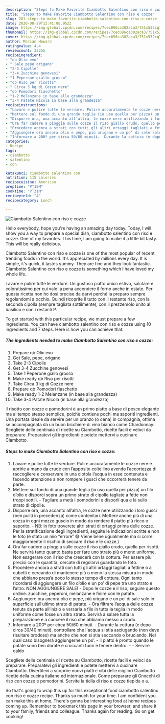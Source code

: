 ```yaml
---
description: "Steps to Make Favorite Ciambotto Salentino con riso e cozze"
title: "Steps to Make Favorite Ciambotto Salentino con riso e cozze"
slug: 281-steps-to-make-favorite-ciambotto-salentino-con-riso-e-cozze
date: 2020-08-29T12:41:08.952Z
image: https://img-global.cpcdn.com/recipes/7cec096ca302aca3/751x532cq70/ciambotto-salentino-con-riso-e-cozze-recipe-main-photo.jpg
thumbnail: https://img-global.cpcdn.com/recipes/7cec096ca302aca3/751x532cq70/ciambotto-salentino-con-riso-e-cozze-recipe-main-photo.jpg
cover: https://img-global.cpcdn.com/recipes/7cec096ca302aca3/751x532cq70/ciambotto-salentino-con-riso-e-cozze-recipe-main-photo.jpg
author: Marian Howard
ratingvalue: 4.4
reviewcount: 32255
recipeingredient:
- "qb Olio evo"
- " Sale pepe origano"
- "2-3 Cipolle"
- "3-4 Zucchine genovesi"
- "1 Peperone giallo grosso"
- "qb Riso per risotti"
- " Circa 3 kg di Cozze nere"
- "qb Pomodori fiaschetto"
- "1-2 Melanzane in base alla grandezza"
- "3-4 Patate Nicola in base alla grandezza"
recipeinstructions:
- "Lavare e pulire tutte le verdure. Pulire accuratamente le cozze nere e aprirle a mano da crude con l’apposito coltellino avendo l’accortezza di raccogliere e conservare in una ciotola l’acqua in esse contenuta e facendo attenzione a non rompere i gusci che occorrerà tenere da parte."
- "Mettere sul fondo di una grande teglia (io uso quella per pizza) un filo d’olio e disporci sopra un primo strato di cipolle tagliate a fette non troppi sottili.  Tagliare a metà i pomodorini e disporli qua e là sullo strato di cipolle."
- "Disporre ora, una accanto all’altra, le cozze nere utilizzando i loro gusci (ben puliti in precedenza) come contenitori. Mettere anche più di una cozza in ogni mezzo guscio in modo da rendere il piatto più ricco e saporito.  NB: in foto troverete altri strati di ortaggi prima delle cozze. Per la stratificazione degli ingredienti, seguite le indicazioni scritte e non le foto (è stato un mio “errore” 😅 Viene bene ugualmente ma si corre maggiormente il rischio di seccare il riso e le cozze.)"
- "Ora far cadere a pioggia sulle cozze il riso giallo crudo, quello per risotti. Ne servirà tanto quanto basta per fare uno strato più o meno uniforme. Non esagerare con il riso che crescerà con la cottura. Per essere più precisi con le quantità, cercate di regolarvi guardando le foto."
- "Procedere ancora a strati con tutti gli altri ortaggi tagliati a fettine o a cubetti e cercando di mantenere più o meno la stessa misura in modo che abbiano press’a poco lo stesso tempo di cottura. Ogni tanto ricordarsi di aggiungere un filo d’olio e un po’ di pepe tra uno strato e l’altro. NON AGGIUNGERE SALE!  Dopo le cozze e il riso, seguire questo ordine: zucchine, peperoni, melanzane e finire con le patate."
- "Aggiungere ora ancora olio e pepe, più origano e un po’ di sale solo in superficie sull’ultimo strato di patate.  Ora filtrare l’acqua delle cozze tenuta da parte all’inizio e versarla a filo in tutta la teglia in modo uniforme come fosse un altro strato. Servirà a salare tutta la preparazione e a cuocere il riso che abbiamo messo a crudo."
- "Infornare a 200º per circa 50/60 minuti.  Durante la cottura (e dopo circa 30/40 minuti), controllare che l&#39;acqua si stia asciugando (non deve risultare brodoso) ma anche che non si stia seccando o bruciando. Nel qual caso bisognerà aggiungerne un po’.  Il piatto è pronto quando le patate sono ben dorate e croccanti fuori e tenere dentro.   Servire caldo"
categories:
- Recipe
tags:
- ciambotto
- salentino
- con

katakunci: ciambotto salentino con 
nutrition: 115 calories
recipecuisine: American
preptime: "PT15M"
cooktime: "PT31M"
recipeyield: "4"
recipecategory: Lunch

---
```



![Ciambotto Salentino con riso e cozze](https://img-global.cpcdn.com/recipes/7cec096ca302aca3/751x532cq70/ciambotto-salentino-con-riso-e-cozze-recipe-main-photo.jpg)

Hello everybody, hope you're having an amazing day today. Today, I will show you a way to prepare a special dish, ciambotto salentino con riso e cozze. One of my favorites. This time, I am going to make it a little bit tasty. This will be really delicious.

Ciambotto Salentino con riso e cozze is one of the most popular of recent trending foods in the world. It's appreciated by millions every day. It is simple, it's quick, it tastes yummy. They are fine and they look fantastic. Ciambotto Salentino con riso e cozze is something which I have loved my whole life.

Lavare e pulire tutte le verdure. Un gustoso piatto unico estivo, salutare e coloratissimo per cui vale la pena accendere il forno anche in estate. Per questa ricetta non ho dosi precise da darvi perché la preparo sempre regolandomi a occhio. Quindi ricoprite il tutto con il restante riso, con la seconda cipolla (sempre tagliata sottilmente), con il prezzemolo unito al basilico e con i restanti P.


To get started with this particular recipe, we must prepare a few ingredients. You can have ciambotto salentino con riso e cozze using 10 ingredients and 7 steps. Here is how you can achieve that.

<!--inarticleads1-->

##### The ingredients needed to make Ciambotto Salentino con riso e cozze:

1. Prepare qb Olio evo
1. Get  Sale, pepe, origano
1. Take 2-3 Cipolle
1. Get 3-4 Zucchine genovesi
1. Take 1 Peperone giallo grosso
1. Make ready qb Riso per risotti
1. Take  Circa 3 kg di Cozze nere
1. Prepare qb Pomodori fiaschetto
1. Make ready 1-2 Melanzane (in base alla grandezza)
1. Take 3-4 Patate Nicola (in base alla grandezza)


Il risotto con cozze e pomodorini è un primo piatto a base di pesce elegante ma al tempo stesso semplice, poichè contiene pochi ma saporiti ingredienti. Una portata ideale da servire per un pranzo (o cena) in compagnia, ottima se accompagnata da un buon bicchiere di vino bianco come Chardonnay. Scegliete delle centinaia di ricette su Ciambotto, ricette facili e veloci da preparare. Preparatevi gli ingredienti e potete mettervi a cucinare Ciambotto. 

<!--inarticleads2-->

##### Steps to make Ciambotto Salentino con riso e cozze:

1. Lavare e pulire tutte le verdure. Pulire accuratamente le cozze nere e aprirle a mano da crude con l’apposito coltellino avendo l’accortezza di raccogliere e conservare in una ciotola l’acqua in esse contenuta e facendo attenzione a non rompere i gusci che occorrerà tenere da parte.
1. Mettere sul fondo di una grande teglia (io uso quella per pizza) un filo d’olio e disporci sopra un primo strato di cipolle tagliate a fette non troppi sottili.  - Tagliare a metà i pomodorini e disporli qua e là sullo strato di cipolle.
1. Disporre ora, una accanto all’altra, le cozze nere utilizzando i loro gusci (ben puliti in precedenza) come contenitori. Mettere anche più di una cozza in ogni mezzo guscio in modo da rendere il piatto più ricco e saporito.  - NB: in foto troverete altri strati di ortaggi prima delle cozze. Per la stratificazione degli ingredienti, seguite le indicazioni scritte e non le foto (è stato un mio “errore” 😅 Viene bene ugualmente ma si corre maggiormente il rischio di seccare il riso e le cozze.)
1. Ora far cadere a pioggia sulle cozze il riso giallo crudo, quello per risotti. Ne servirà tanto quanto basta per fare uno strato più o meno uniforme. Non esagerare con il riso che crescerà con la cottura. Per essere più precisi con le quantità, cercate di regolarvi guardando le foto.
1. Procedere ancora a strati con tutti gli altri ortaggi tagliati a fettine o a cubetti e cercando di mantenere più o meno la stessa misura in modo che abbiano press’a poco lo stesso tempo di cottura. Ogni tanto ricordarsi di aggiungere un filo d’olio e un po’ di pepe tra uno strato e l’altro. NON AGGIUNGERE SALE!  - Dopo le cozze e il riso, seguire questo ordine: zucchine, peperoni, melanzane e finire con le patate.
1. Aggiungere ora ancora olio e pepe, più origano e un po’ di sale solo in superficie sull’ultimo strato di patate.  - Ora filtrare l’acqua delle cozze tenuta da parte all’inizio e versarla a filo in tutta la teglia in modo uniforme come fosse un altro strato. Servirà a salare tutta la preparazione e a cuocere il riso che abbiamo messo a crudo.
1. Infornare a 200º per circa 50/60 minuti.  - Durante la cottura (e dopo circa 30/40 minuti), controllare che l&#39;acqua si stia asciugando (non deve risultare brodoso) ma anche che non si stia seccando o bruciando. Nel qual caso bisognerà aggiungerne un po’.  - Il piatto è pronto quando le patate sono ben dorate e croccanti fuori e tenere dentro.  -  - Servire caldo


Scegliete delle centinaia di ricette su Ciambotto, ricette facili e veloci da preparare. Preparatevi gli ingredienti e potete mettervi a cucinare Ciambotto. Divertitevi a scoprire nuovi piatti e cibi delle migliori Ciambotto ricette della cucina italiane ed internazionale. Come preparare gli Gnocchi di riso con cozze e pomodorini. Servite la tiella di riso e cozze tiepida o a. 

So that's going to wrap this up for this exceptional food ciambotto salentino con riso e cozze recipe. Thanks so much for your time. I am confident you can make this at home. There's gonna be interesting food at home recipes coming up. Remember to bookmark this page in your browser, and share it to your family, friends and colleague. Thanks again for reading. Go on get cooking!
